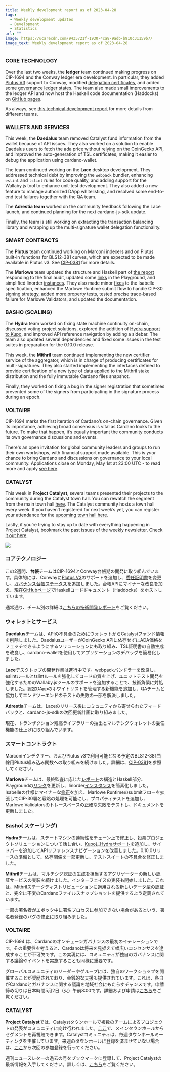 ```yaml
---
title: Weekly development report as of 2023-04-28
tags:
  - Weekly development updates
  - Development
  - Statistics
url: ""
image: https://ucarecdn.com/9435721f-1930-4ca8-9adb-b910c31159b7/
image_text: Weekly development report as of 2023-04-28
---
```


### CORE TECHNOLOGY

Over the last two weeks, the **ledger** team continued making progress on CIP-1694 and the Conway ledger era development. In particular, they added [Plutus V3](https://github.com/input-output-hk/cardano-ledger/pull/3365) support to Conway, modified [delegation certificates](https://github.com/input-output-hk/cardano-ledger/pull/3372), and added some [governance ledger states](https://github.com/input-output-hk/cardano-ledger/pull/3369). The team also made small improvements to the ledger API and now host the Haskell code documentation (Haddocks) on [GitHub pages](https://input-output-hk.github.io/cardano-ledger/).

As always, see [this technical development report](https://input-output-hk.github.io/cardano-updates/archive) for more details from different teams.

### WALLETS AND SERVICES 

This week, the **Daedalus** team removed Catalyst fund information from the wallet because of API issues. They also worked on a solution to enable Daedalus users to fetch the ada price without relying on the CoinGecko API, and improved the auto-generation of TSL certificates, making it easier to debug the application using cardano-wallet.

The team continued working on the **Lace** desktop development. They addressed technical debt by improving the `webpack` bundler, enhancing `eslint` and `tslint` rules for code quality, and adding support for the Wallaby.js tool to enhance unit-test development. They also added a new feature to manage authorized DApp whitelisting, and resolved some end-to-end test failures together with the QA team. 

The **Adrestia team** worked on the community feedback following the Lace launch, and continued planning for the next cardano-js-sdk update.

Finally, the team is still working on extracting the transaction balancing library and wrapping up the multi-signature wallet delegation functionality.

### SMART CONTRACTS

The **Plutus** team continued working on Marconi indexers and on Plutus built-in functions for BLS12-381 curves, which are expected to be made available in Plutus v3. See [CIP-0381](https://github.com/cardano-foundation/CIPs/blob/c594d0a10ff8bb9c2b82e8520494eb3c05348d4d/CIP-0381/README.md) for more details.

The **Marlowe** team updated the structure and Haskell part of [the report](https://github.com/input-output-hk/marlowe/pull/172) responding to the final audit, updated some [links](https://github.com/input-output-hk/marlowe-playground/commit/e3c4cf72825411a649323ee0cbe1f3d55c1fe292) in the Playground, and simplified linorder [instances](https://github.com/input-output-hk/marlowe/pull/169). They also made minor [fixes](https://github.com/input-output-hk/marlowe/pull/168) to the Isabelle specification, enhanced the Marlowe Runtime submit flow to handle CIP-30 signing strategy, added more property tests, tested precise trace-based failure for Marlowe Validators, and updated the documentation. 

### BASHO (SCALING)

The **Hydra** team worked on fixing state machine continuity on-chain, discussed voting project solutions, explored the addition of [Hydra support to Kupo](https://github.com/CardanoSolutions/kupo/pull/117), and improved API reference navigation by adding a sidebar. The team also updated several dependencies and fixed some issues in the test suites in preparation for the 0.10.0 release.

This week, the **Mithril** team continued implementing the new certifier service of the aggregator, which is in charge of producing certificates for multi-signatures. They also started implementing the interfaces defined to provide certification of a new type of data applied to the Mithril stake distribution and the fully immutable Cardano files snapshot.

Finally, they worked on fixing a bug in the signer registration that sometimes prevented some of the signers from participating in the signature process during an epoch.

### VOLTAIRE

CIP-1694 marks the first iteration of Cardano’s on-chain governance. Given its importance, achieving broad consensus is vital as Cardano looks to the future. To make that happen, it’s equally important the community conducts its own governance discussions and events. 

There's an open invitation for global community leaders and groups to run their own workshops, with financial support made available. This is _your_ chance to bring Cardano and discussions on governance to your local community. Applications close on Monday, May 1st at 23:00 UTC - to read more and apply [see here](https://www.essentialcardano.io/article/cip-1694-community-workshops).

### CATALYST

This week in **Project Catalyst**, several teams presented their projects to the community during the Catalyst town hall. You can rewatch the segment from the main town hall [here](https://www.youtube.com/watch?v=VDBtXirldxw). The Catalyst community hosts a town hall every week. If you haven’t registered for next week’s yet, you can register your attendance for the [upcoming town hall here](https://zoom.us/meeting/register/tJEtduyupzMvHNUczCQwfFJGcXzmw2lDwkIf#/registration).

Lastly, if you’re trying to stay up to date with everything happening in Project Catalyst, bookmark the past issues of the weekly newsletter. Check [it out here](https://us20.campaign-archive.com/home/?u=26d3b656ecc43aa6f3063eaed&id=2451b43b07).

![](https://ucarecdn.com/8fe333af-4eef-4e6b-a3ca-c27669610039/)  

### コアテクノロジー

この2週間、**台帳**チームはCIP-1694とConway台帳期の開発に取り組んでいます。具体的には、Conwayに[Plutus V3](https://github.com/input-output-hk/cardano-ledger/pull/3365)のサポートを追加し、[委任証明書](https://github.com/input-output-hk/cardano-ledger/pull/3372)を変更し、[ガバナンス台帳ステータス](https://github.com/input-output-hk/cardano-ledger/pull/3369)を追加しました。台帳APIにマイナーな改良を加え、現在[GitHubページ](https://input-output-hk.github.io/cardano-ledger/)でHaskellコードドキュメント（Haddocks）をホストしています。

通常通り、チーム別の詳細は[こちらの技術開発レポート](https://input-output-hk.github.io/cardano-updates/archive)をご覧ください。

### ウォレットとサービス 

**Daedalus**チームは、APIの不具合のためにウォレットからCatalystファンド情報を削除しました。DaedalusユーザーがCoinGecko APIに依存せずにADA価格をフェッチできるようにするソリューションにも取り組み、TSL証明書の自動生成を改良し、cardano-walletを使用してアプリケーションのデバッグを簡易化しました。

**Lace**デスクトップの開発作業は進行中です。webpackバンドラーを改良し、eslintルールとtslintルールを強化してコードの質を上げ、ユニットテスト開発を強化するためのWallaby.jsツールのサポートを追加することで、技術負債に対処しました。認定DAppのホワイトリストを管理する新機能を追加し、QAチームと協力してエンドツーエンドのテストの失敗の一部を解決しました。 

**Adrestia**チームは、Laceのリリース後にコミュニティから寄せられたフィードバックと、cardano-js-sdkの次回更新計画に取り組みました。

現在、トランザクション残高ライブラリーの抽出とマルチシグウォレットの委任機能の仕上げに取り組んでいます。

### スマートコントラクト

Marconiインデクサー、およびPlutus v3で利用可能となる予定のBLS12-381曲線用Plutus組み込み関数への取り組みを続けました。詳細は、[CIP-0381](https://github.com/cardano-foundation/CIPs/blob/c594d0a10ff8bb9c2b82e8520494eb3c05348d4d/CIP-0381/README.md)を参照してください。

**Marlowe**チームは、最終監査に応じた[レポート](https://github.com/input-output-hk/marlowe/pull/172)の構造とHaskell部分、Playgroundの[リンク](https://github.com/input-output-hk/marlowe-playground/commit/e3c4cf72825411a649323ee0cbe1f3d55c1fe292)を更新し、linorder[インスタンス](https://github.com/input-output-hk/marlowe/pull/169)を簡素化しました。Isabelleの仕様にマイナーな[修正](https://github.com/input-output-hk/marlowe/pull/168)を加え、Marlowe Runtimeのsubmitフローを拡張してCIP-30署名戦略の処理を可能にし、プロパティテストを追加し、Marlowe Validatorsのトレースベースの正確な失敗をテストし、ドキュメントを更新しました。 

### Basho( スケーリング)

**Hydra**チームは、ステートマシンの連続性をチェーン上で修正し、投票プロジェクトソリューションについて話し合い、[KupoにHydraサポート](https://github.com/CardanoSolutions/kupo/pull/117)を追加し、サイドバーを追加してAPIリファレンスナビゲーションを改善しました。0.10.0リリースの準備として、依存関係を一部更新し、テストスイートの不具合を修正しました。

**Mithril**チームは、マルチシグ認証の生成を担当するアグリゲーターの新しい認証サービスの実装を続けました。インターフェイスの実装も開始しました。これは、Mithrilステークディストリビューションに適用される新しいデータ型の認証と、完全に不変のCardanoファイルスナップショットを提供するよう定義されています。

一部の署名者がエポック中に署名プロセスに参加できない場合があるという、署名者登録のバグの修正に取り組みました。

### VOLTAIRE

CIP-1694 は、Cardanoのオンチェーンガバナンスの最初のイテレーションです。その重要性を考えると、Cardanoは将来を見据えて幅広いコンセンサスを達成することが不可欠です。この実現には、コミュニティが独自のガバナンスに関する議論やイベントを実施することも同様に重要です。 

グローバルコミュニティのリーダーやグループには、独自のワークショップを開催することが奨励されており、金銭的な支援も提供されています。これは、各自がCardanoとガバナンスに関する議論を地域社会にもたらすチャンスです。申請締め切りは日本時間5月2日（火）午前8:00です。詳細および申請は[こちら](https://www.essentialcardano.io/article/cip-1694-community-workshops)をご覧ください。

### CATALYST

**Project Catalyst**では、Catalystタウンホールで複数のチームによるプロジェクトの発表がコミュニティに向け行われました。[ここ](https://youtu.be/Xk-FRLQT6v8?t=2345)で、メインタウンホールからセグメントを再視聴できます。Catalystコミュニティは、毎週タウンホールミーティングを主催しています。来週のタウンホールに登録を済ませていない場合は、[ここ](http://bit.ly/catalyst-townhall)から次回の参加登録を行ってください。

週刊ニュースレターの過去の号をブックマークに登録して、Project Catalystの最新情報を入手してください。詳しくは、[こちら](https://us20.campaign-archive.com/home/?u=26d3b656ecc43aa6f3063eaed&id=2451b43b07)をご覧ください。

